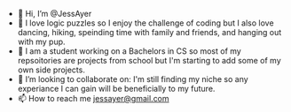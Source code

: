 - 👋 Hi, I’m @JessAyer
- 👀 I love logic puzzles so I enjoy the challenge of coding but I also love dancing, hiking, speinding time with family and friends, and hanging out with my pup.
- 🌱 I am a student working on a Bachelors in CS so most of my repsoitories are projects from school but I'm starting to add some of my own side projects.
- 💞️ I’m looking to collaborate on: I'm still finding my niche so any experiance I can gain will be beneficially to my future. 
- 📫 How to reach me jessayer@gmail.com

<!---
JessAyer/JessAyer is a ✨ special ✨ repository because its `README.md` (this file) appears on your GitHub profile.
You can click the Preview link to take a look at your changes.
--->
